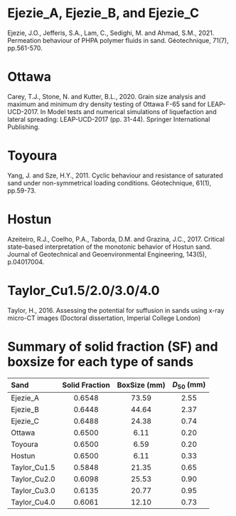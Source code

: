 # Ejezie_A, Ejezie_B, and Ejezie_C  
Ejezie, J.O., Jefferis, S.A., Lam, C., Sedighi, M. and Ahmad, S.M., 2021. Permeation behaviour of PHPA polymer fluids in sand. Géotechnique, 71(7), pp.561-570.

# Ottawa  
Carey, T.J., Stone, N. and Kutter, B.L., 2020. Grain size analysis and maximum and minimum dry density testing of Ottawa F-65 sand for LEAP-UCD-2017. In Model tests and numerical simulations of liquefaction and lateral spreading: LEAP-UCD-2017 (pp. 31-44). Springer International Publishing.

# Toyoura  
Yang, J. and Sze, H.Y., 2011. Cyclic behaviour and resistance of saturated sand under non-symmetrical loading conditions. Géotechnique, 61(1), pp.59-73.

# Hostun
Azeiteiro, R.J., Coelho, P.A., Taborda, D.M. and Grazina, J.C., 2017. Critical state–based interpretation of the monotonic behavior of Hostun sand. Journal of Geotechnical and Geoenvironmental Engineering, 143(5), p.04017004.

# Taylor_Cu1.5/2.0/3.0/4.0
Taylor, H., 2016. Assessing the potential for suffusion in sands using x-ray micro-CT images (Doctoral dissertation, Imperial College London)

# Summary of solid fraction (SF) and boxsize for each type of sands
|   Sand   | Solid Fraction | BoxSize (mm) | $D_{50}$ (mm) |
| :------- | :------------: | :----------: | :-----------: |
| Ejezie_A |     0.6548     | 73.59        |  2.55         |
| Ejezie_B |     0.6448     | 44.64        |  2.37         |
| Ejezie_C |     0.6488     | 24.38        |  0.74         |
|  Ottawa  |     0.6500     | 6.11         |  0.20         |
|  Toyoura |     0.6500     | 6.59         |  0.20         |
|  Hostun  |     0.6500     | 6.11         |  0.33         |
| Taylor_Cu1.5 | 0.5848     | 21.35        |  0.65         |
| Taylor_Cu2.0 | 0.6098     | 25.53        |  0.90         |
| Taylor_Cu3.0 | 0.6135     | 20.77        |  0.95         |
| Taylor_Cu4.0 | 0.6061     | 12.10        |  0.73         |
